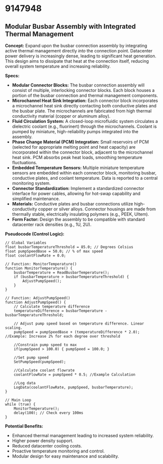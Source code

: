 # 9147948

## Modular Busbar Assembly with Integrated Thermal Management

**Concept:** Expand upon the busbar connection assembly by integrating active thermal management directly *into* the connection point. Datacenter power delivery is increasingly dense, leading to significant heat generation. This design aims to dissipate that heat at the connection itself, reducing overall system temperature and increasing reliability.

**Specs:**

*   **Modular Connector Blocks:** The busbar connection assembly will consist of multiple, interlocking connector blocks. Each block houses a portion of the busbar connection and thermal management components.
*   **Microchannel Heat Sink Integration:** Each connector block incorporates a microchannel heat sink directly contacting both conductive plates and the busbar plate. The microchannels are fabricated from high thermal conductivity material (copper or aluminum alloy).
*   **Fluid Circulation System:** A closed-loop microfluidic system circulates a dielectric coolant (e.g., fluorinert) through the microchannels. Coolant is pumped by miniature, high-reliability pumps integrated into the assembly.
*   **Phase Change Material (PCM) Integration:**  Small reservoirs of PCM (selected for appropriate melting point and heat capacity) are incorporated within the connector block, adjacent to the microchannel heat sink. PCM absorbs peak heat loads, smoothing temperature fluctuations.
*   **Embedded Temperature Sensors:** Multiple miniature temperature sensors are embedded within each connector block, monitoring busbar, conductive plates, and coolant temperature. Data is reported to a central monitoring system.
*   **Connector Standardization:** Implement a standardized connector interface for power cables, allowing for hot-swap capability and simplified maintenance.
*   **Materials:** Conductive plates and busbar connections utilize high-conductivity copper or silver alloys. Connector housings are made from thermally stable, electrically insulating polymers (e.g., PEEK, Ultem).
*   **Form Factor:** Design the assembly to be compatible with standard datacenter rack densities (e.g., 1U, 2U).

**Pseudocode (Control Logic):**

```
// Global Variables
float busbarTemperatureThreshold = 85.0; // Degrees Celsius
float pumpSpeedBase = 50.0; // % of max speed
float coolantFlowRate = 0.0;

// Function: MonitorTemperature()
function MonitorTemperature() {
    busbarTemperature = ReadBusbarTemperature();
    if (busbarTemperature > busbarTemperatureThreshold) {
        AdjustPumpSpeed();
    }
}

// Function: AdjustPumpSpeed()
function AdjustPumpSpeed() {
    // Calculate temperature difference
    temperatureDifference = busbarTemperature - busbarTemperatureThreshold;

    // Adjust pump speed based on temperature difference. Linear scaling.
    pumpSpeed = pumpSpeedBase + (temperatureDifference * 2.0); //Example: Increase 2% for each degree over threshold

    //Constrain pump speed to max
    if(pumpSpeed > 100.0) { pumpSpeed = 100.0; }

    //Set pump speed
    SetPumpSpeed(pumpSpeed);

    //Calculate coolant flowrate
    coolantFlowRate = pumpSpeed * 0.5; //Example Calculation

    //Log data
    LogData(coolantFlowRate, pumpSpeed, busbarTemperature);
}

// Main Loop
while (true) {
    MonitorTemperature();
    delay(100); // Check every 100ms
}
```

**Potential Benefits:**

*   Enhanced thermal management leading to increased system reliability.
*   Higher power density support.
*   Reduced datacenter cooling costs.
*   Proactive temperature monitoring and control.
*   Modular design for easy maintenance and scalability.